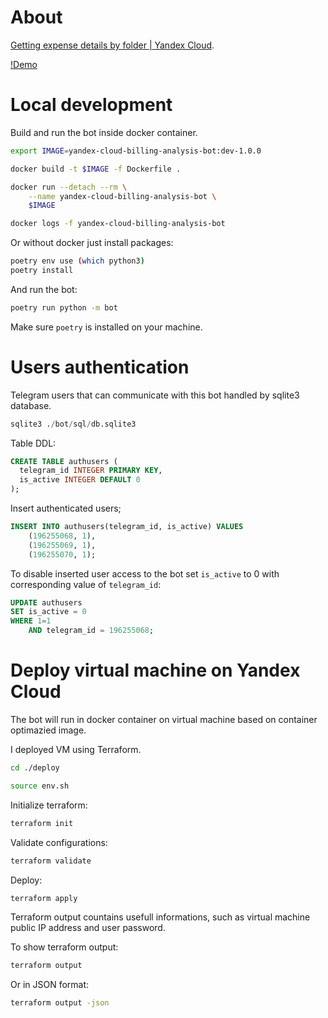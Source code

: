 # About

[Getting expense details by folder | Yandex Cloud](https://yandex.cloud/ru/docs/billing/operations/get-folder-report).

[!Demo](.github/.content/demo.mov)

# Local development

Build and run the bot inside docker container.

```sh
export IMAGE=yandex-cloud-billing-analysis-bot:dev-1.0.0
```

```sh
docker build -t $IMAGE -f Dockerfile .
```

```sh
docker run --detach --rm \
    --name yandex-cloud-billing-analysis-bot \
    $IMAGE
```

```sh
docker logs -f yandex-cloud-billing-analysis-bot
```

Or without docker just install packages:

```sh
poetry env use (which python3)
poetry install
```

And run the bot:

```sh
poetry run python -m bot
```

Make sure `poetry` is installed on your machine.

# Users authentication

Telegram users that can communicate with this bot handled by sqlite3 database.

```sql
sqlite3 ./bot/sql/db.sqlite3
```

Table DDL:

```sql
CREATE TABLE authusers (
  telegram_id INTEGER PRIMARY KEY,
  is_active INTEGER DEFAULT 0
);
```

Insert authenticated users;

```sql
INSERT INTO authusers(telegram_id, is_active) VALUES
    (196255068, 1),
    (196255069, 1),
    (196255070, 1);
```

To disable inserted user access to the bot set `is_active` to 0 with corresponding value of `telegram_id`:

```sql
UPDATE authusers
SET is_active = 0
WHERE 1=1
    AND telegram_id = 196255068;
```

# Deploy virtual machine on Yandex Cloud

The bot will run in docker container on virtual machine based on container optimazied image.

I deployed VM using Terraform.

```sh
cd ./deploy
```

```sh
source env.sh
```

Initialize terraform:

```sh
terraform init
```

Validate configurations:

```sh
terraform validate
```

Deploy:

```sh
terraform apply
```

Terraform output countains usefull informations, such as virtual machine public IP address and user password.

To show terraform output:

```sh
terraform output
```

Or in JSON format:

```sh
terraform output -json
```
